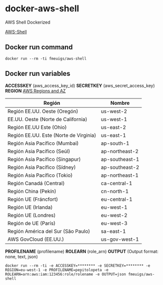 # docker-aws-shell
AWS Shell Dockerized

[AWS-Shell](https://github.com/awslabs/aws-shell)

## Docker run command

```shell
docker run --rm -ti fmeuigs/aws-shell
```

## Docker run variables

**ACCESSKEY** (aws_access_key_id)
**SECRETKEY** (aws_secret_access_key)
**REGION** [AWS Regions and AZ](https://docs.aws.amazon.com/es_es/AmazonRDS/latest/UserGuide/Concepts.RegionsAndAvailabilityZones.html)

|Región|Nombre|
|------|------|
|Región EE.UU. Oeste (Oregón)|us-west-2|
|EE.UU. Oeste (Norte de California)|us-west-1|
|Región EE.UU Este (Ohio)|us-east-2|
|Región EE.UU. Este (Norte de Virginia)|us-east-1|
|Región Asia Pacífico (Mumbai)|ap-south-1|
|Región Asia Pacífico (Seúl)|ap-northeast-2|
|Región Asia Pacífico (Singapur)|ap-southeast-1|
|Región Asia Pacífico (Sídney)|ap-southeast-2|
|Región Asia Pacífico (Tokio)|ap-northeast-1|
|Región Canadá (Central)|ca-central-1|
|Región China (Pekín)|cn-north-1|
|Región UE (Fráncfort)|eu-central-1|
|Región UE (Irlanda)|eu-west-1|
|Región UE (Londres)|eu-west-2|
|Región de UE (París)|eu-west-3|
|Región América del Sur (São Paulo)|sa-east-1|
|AWS GovCloud (EE.UU.)|us-gov-west-1|

**PROFILENAME** (profilename)
**ROLEARN** (role_arn)
**OUTPUT** (Output format: none, text, json)

```shell
docker run --rm -ti -e ACCESSKEY=******** -e SECRETKEY=******** -e REGION=eu-west-1 -e PROFILENAME=pepitolopeta -e ROLEARN=arn:aws:iam:123456:role/rolename -e OUTPUT=json fmeuigs/aws-shell
```
